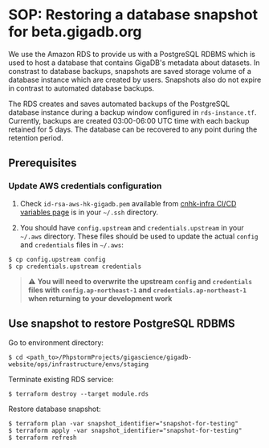 # SOP: Restoring a database snapshot for beta.gigadb.org

We use the Amazon RDS to provide us with a PostgreSQL RDBMS which is used to
host a database that contains GigaDB's metadata about datasets. In constrast to
database backups, snapshots are saved storage volume of a database instance 
which are created by users. Snapshots also do not expire in contrast to 
automated database backups.

The RDS creates
and saves automated backups of the PostgreSQL database instance during a
backup window configured in `rds-instance.tf`. Currently, backups are created
03:00-06:00 UTC time with each backup retained for 5 days. The database can be
recovered to any point during the retention period.

## Prerequisites

### Update AWS credentials configuration

1. Check `id-rsa-aws-hk-gigadb.pem` available from [cnhk-infra CI/CD variables page](https://gitlab.com/gigascience/cnhk-infra/-/settings/ci_cd)
   is in  your `~/.ssh` directory.

2. You should have `config.upstream` and `credentials.upstream` in your
   `~/.aws` directory. These files should be used to update the actual `config`
   and `credentials` files in `~/.aws`:
```
$ cp config.upstream config
$ cp credentials.upstream credentials
```
> :warning: **You will need to overwrite the upstream `config` and `credentials` files with `config.ap-northeast-1` and `credentials.ap-northeast-1` when returning to your development work**

## Use snapshot to restore PostgreSQL RDBMS

Go to environment directory:
```
$ cd <path_to>/PhpstormProjects/gigascience/gigadb-website/ops/infrastructure/envs/staging
```

Terminate existing RDS service:
```
$ terraform destroy --target module.rds
```

Restore database snapshot:
```
$ terraform plan -var snapshot_identifier="snapshot-for-testing"
$ terraform apply -var snapshot_identifier="snapshot-for-testing"
$ terraform refresh
```
